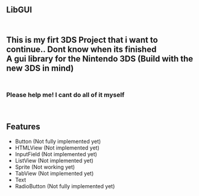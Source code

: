 <h2>LibGUI<h2>
<br>
<a>This is my firt 3DS Project that i want to continue.. Dont know when its finished</a>
<br>
<a>A gui library for the Nintendo 3DS (Build with the new 3DS in mind)</a>
<br>
<br>
<h3>Please help me! I cant do all of it myself</h3>
<br>
<h2>Features</h2>

- Button (Not fully implemented yet)
- HTMLView (Not implemented yet)
- InputField (Not implemented yet)
- ListView (Not implemented yet)
- Sprite (Not working yet)
- TabView (Not implemented yet)
- Text
- RadioButton (Not fully implemented yet)